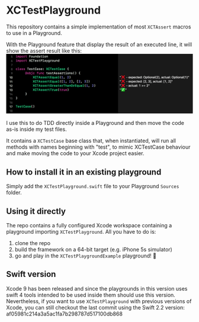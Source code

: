 # XCTestPlayground

This repository contains a simple implementation of most `XCTAssert` macros to use in a Playground.

With the Playground feature that display the result of an executed line, it will show the assert result like this:
![screenshot](screenshot.png)

I use this to do TDD directly inside a Playground and then move the code as-is inside my test files.

It contains a `XCTestCase` base class that, when instantiated, will run all methods with names beginning with "test", to mimic XCTestCase behaviour and make moving the code to your Xcode project easier.

## How to install it in an existing playground

Simply add the `XCTestPlayground.swift` file to your Playground `Sources` folder.

## Using it directly

The repo contains a fully configured Xcode workspace containing a playground importing `XCTestPlayground`.
All you have to do is:

1. clone the repo
2. build the framework on a 64-bit target (e.g. iPhone 5s simulator)
3. go and play in the `XCTestPlaygroundExample` playground! 🎉

## Swift version

Xcode 9 has been released and since the playgrounds in this version uses swift 4 tools intended to be used inside them should use this version.  
Nevertheless, if you want to use `XCTestPlayground` with previous versions of Xcode, you can still checkout the last commit using the Swift 2.2 version: af05981c214a3a5ac1fa7b298787d517100db868
